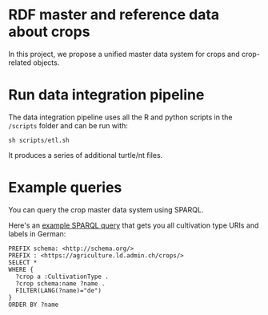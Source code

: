 # RDF master and reference data about crops

In this project, we propose a unified master data system for crops and crop-related objects.

# Run data integration pipeline

The data integration pipeline uses all the R and python scripts in the `/scripts` folder and can be run with:

```
sh scripts/etl.sh
```

It produces a series of additional turtle/nt files.

# Example queries

You can query the crop master data system using SPARQL.

Here's an [example SPARQL query](https://s.zazuko.com/2SyHoth) that gets you all cultivation type URIs and labels in German:

```sparql
PREFIX schema: <http://schema.org/>
PREFIX : <https://agriculture.ld.admin.ch/crops/>
SELECT *
WHERE {
  ?crop a :CultivationType .
  ?crop schema:name ?name .
  FILTER(LANG(?name)="de")
}
ORDER BY ?name
```